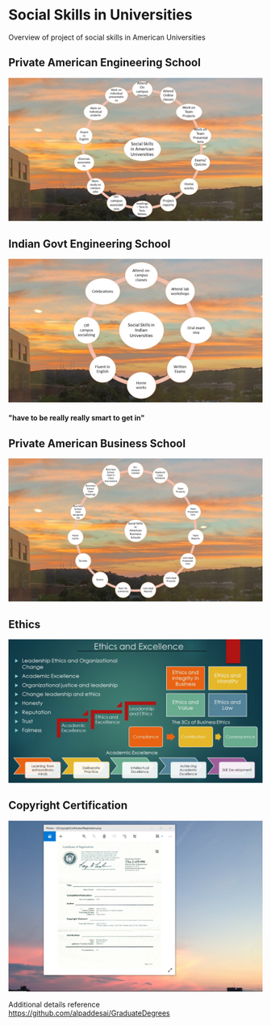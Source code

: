# Social Skills in Universities

Overview of project of social skills in American Universities

## Private American Engineering School
![image](SocialSkillsAmericanUniversities.jpg)

## Indian Govt Engineering School
![image](SocialSkillsIndianUniversities.jpg)
#### "have to be really really smart to get in"

## Private American Business School
![image](SocialSkillsBusinessSchool.jpg)

## Ethics
![image](Ethics.jpg)

## Copyright Certification
![image](USCopyrightCertificate.png)

Additional details reference https://github.com/alpaddesai/GraduateDegrees
